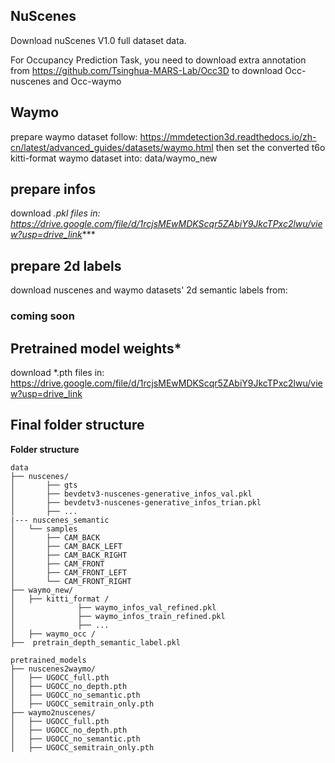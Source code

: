 
## NuScenes
Download nuScenes V1.0 full dataset data.

For Occupancy Prediction Task, you need to download extra annotation from
https://github.com/Tsinghua-MARS-Lab/Occ3D
to download Occ-nuscenes and Occ-waymo

## Waymo
prepare waymo dataset follow:
https://mmdetection3d.readthedocs.io/zh-cn/latest/advanced_guides/datasets/waymo.html
then set the converted t6o kitti-format waymo dataset into: data/waymo_new

## prepare infos
download *.pkl files in: https://drive.google.com/file/d/1rcjsMEwMDKScqr5ZAbiY9JkcTPxc2lwu/view?usp=drive_link****

## prepare 2d labels
download nuscenes and waymo datasets' 2d semantic labels from:
### coming soon


## Pretrained model weights*
download *.pth files in: https://drive.google.com/file/d/1rcjsMEwMDKScqr5ZAbiY9JkcTPxc2lwu/view?usp=drive_link


## Final folder structure
**Folder structure**
```
data
├── nuscenes/
│       ├── gts
│       ├── bevdetv3-nuscenes-generative_infos_val.pkl
│       ├── bevdetv3-nuscenes-generative_infos_trian.pkl
│       ├── ...
|--- nuscenes_semantic
│   └── samples
│       ├── CAM_BACK
│       ├── CAM_BACK_LEFT
│       ├── CAM_BACK_RIGHT
│       ├── CAM_FRONT
│       ├── CAM_FRONT_LEFT
│       └── CAM_FRONT_RIGHT
├── waymo_new/
│   ├── kitti_format /
│              ├── waymo_infos_val_refined.pkl
│              ├── waymo_infos_train_refined.pkl
│              ├── ...
│   ├── waymo_occ /
├──  pretrain_depth_semantic_label.pkl

pretrained_models
├── nuscenes2waymo/
│   ├── UGOCC_full.pth 
│   ├── UGOCC_no_depth.pth 
│   ├── UGOCC_no_semantic.pth 
│   ├── UGOCC_semitrain_only.pth 
├── waymo2nuscenes/
│   ├── UGOCC_full.pth 
│   ├── UGOCC_no_depth.pth 
│   ├── UGOCC_no_semantic.pth 
│   ├── UGOCC_semitrain_only.pth 
```